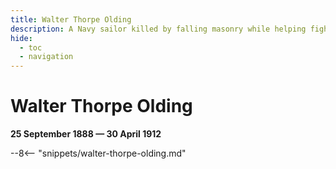 ```yaml
---
title: Walter Thorpe Olding
description: A Navy sailor killed by falling masonry while helping fight a fire in Brisbane
hide:
  - toc
  - navigation 
---
```


# Walter Thorpe Olding

**25 September 1888 — 30 April 1912**

--8<-- "snippets/walter-thorpe-olding.md"
